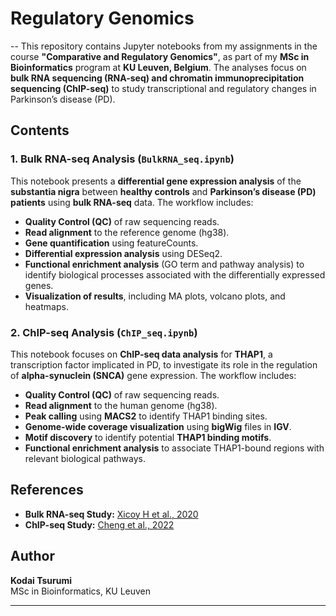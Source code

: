 # **Regulatory Genomics**
--
This repository contains Jupyter notebooks from my assignments in the course **"Comparative and Regulatory Genomics"**, as part of my **MSc in Bioinformatics** program at **KU Leuven, Belgium**. The analyses focus on **bulk RNA sequencing (RNA-seq) and chromatin immunoprecipitation sequencing (ChIP-seq)** to study transcriptional and regulatory changes in Parkinson’s disease (PD).

## **Contents**

### **1. Bulk RNA-seq Analysis (`BulkRNA_seq.ipynb`)**
This notebook presents a **differential gene expression analysis** of the **substantia nigra** between **healthy controls** and **Parkinson’s disease (PD) patients** using **bulk RNA-seq** data. The workflow includes:

- **Quality Control (QC)** of raw sequencing reads.
- **Read alignment** to the reference genome (hg38).
- **Gene quantification** using featureCounts.
- **Differential expression analysis** using DESeq2.
- **Functional enrichment analysis** (GO term and pathway analysis) to identify biological processes associated with the differentially expressed genes.
- **Visualization of results**, including MA plots, volcano plots, and heatmaps.

### **2. ChIP-seq Analysis (`ChIP_seq.ipynb`)**
This notebook focuses on **ChIP-seq data analysis** for **THAP1**, a transcription factor implicated in PD, to investigate its role in the regulation of **alpha-synuclein (SNCA)** gene expression. The workflow includes:

- **Quality Control (QC)** of raw sequencing reads.
- **Read alignment** to the human genome (hg38).
- **Peak calling** using **MACS2** to identify THAP1 binding sites.
- **Genome-wide coverage visualization** using **bigWig** files in **IGV**.
- **Motif discovery** to identify potential **THAP1 binding motifs**.
- **Functional enrichment analysis** to associate THAP1-bound regions with relevant biological pathways.


## **References**
- **Bulk RNA-seq Study:** [Xicoy H et al., 2020](https://pmc.ncbi.nlm.nih.gov/articles/PMC7564986/)
- **ChIP-seq Study:** [Cheng et al., 2022](https://doi.org/10.1093/brain/awac001)

## **Author**
**Kodai Tsurumi**  
MSc in Bioinformatics, KU Leuven  

---
